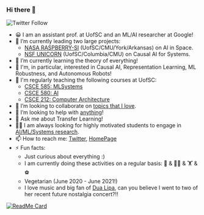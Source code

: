 ### Hi there 👋
![Twitter Follow](https://img.shields.io/twitter/follow/PooyanJamshidi?style=social)

- 😀 I am an assistant prof. at UofSC and an ML/AI researcher at Google! 
- 🔭 I’m currently leading two large projects: 
    - [NASA RASPBERRY-SI](https://nasa-raspberry-si.github.io/raspberry-si/) (UofSC/CMU/York/Arkansas) on AI in Space.
    - [NSF UNICORN](https://www.nsf.gov/awardsearch/showAward?AWD_ID=2107463) (UofSC/Columbia/CMU) on Causal AI for Systems.
- 🌱 I’m currently learning the theory of everything! 
- 🤖 I'm, in particular, interested in Causal AI, Representation Learning, ML Robustness, and Autonomous Robots!
- 🏫 I'm regularly teaching the following courses at UofSC:
    - [CSCE 585: MLSystems](https://pooyanjamshidi.github.io/mls/) 
    - [CSCE 580: AI](https://pooyanjamshidi.github.io/csce580/) 
    - [CSCE 212: Computer Architecture](https://pooyanjamshidi.github.io/csce212/)
- 👯 I’m looking to collaborate on [topics that I love](https://pooyanjamshidi.github.io/research/).
- 🤔 I’m looking to help with [anything](https://pooyanjamshidi.github.io/misc/)!
- 💬 Ask me about Transfer Learning!
- 🧑‍🎓 I am always looking for highly motivated students to engage in [AI/ML/Systems research]((https://pooyanjamshidi.github.io/research/)).
- 📫 How to reach me: [Twitter](https://twitter.com/PooyanJamshidi), [HomePage](http://pooyanjamshidi.github.io/)
- ⚡ Fun facts: 
    - Just curious about everything :) 
    - I am currently doing these activities on a regular basis: 🥊 & 🧘‍♂️ & 🏋️ & ⚽ 
    - Vegetarian (June 2020 - June 2021!)
    - I love music and big fan of [Dua Lipa](https://podcasts.apple.com/us/podcast/dua-lipa-at-your-service/id1608224209), can you believe I went to two of her recent future nostalgia concert?!!

[![ReadMe Card](https://github-readme-stats.vercel.app/api?username=pooyanjamshidi&theme=cobalt&show_icons=true)](https://github.com/pooyanjamshidi)
